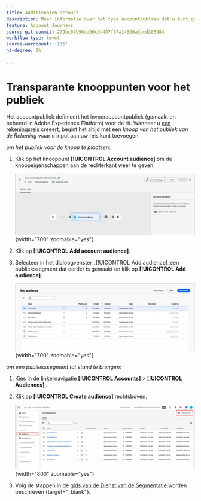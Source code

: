 ```yaml
---
title: Auditienoten account
description: Meer informatie over het type accountpubliek dat u kunt gebruiken voor het ordenen van uw accountreizen in Journey Optimizer B2B edition.
feature: Account Journeys
source-git-commit: 279bc07b90da96c3d497f67a14596a3bed308984
workflow-type: tm+mt
source-wordcount: '136'
ht-degree: 0%

---
```


# Transparante knooppunten voor het publiek

Het accountpubliek definieert het invoeraccountpubliek (gemaakt en beheerd in Adobe Experience Platform) voor de rit. Wanneer u [ een rekeningsreis ](./journey-overview.md#create-an-account-journey) creeert, begint het altijd met een _knoop van het publiek van de Rekening_ waar u input aan uw reis kunt toevoegen.

_om het publiek voor de knoop te plaatsen:_

1. Klik op het knooppunt **[!UICONTROL Account audience]** om de knoopeigenschappen aan de rechterkant weer te geven.

   ![ de publieksknoop van de Rekening ](./assets/account-journey-account-audience-node.png){width="700" zoomable="yes"}

1. Klik op **[!UICONTROL Add account audience]**.

1. Selecteer in het dialoogvenster _[!UICONTROL Add audience]_een publiekssegment dat eerder is gemaakt en klik op **[!UICONTROL Add audience]**.

   ![ de publieksknoop van de Rekening ](./assets/node-audience-add-dialog.png){width="700" zoomable="yes"}

_om een publiekssegment tot stand te brengen:_

1. Kies in de linkernavigatie **[!UICONTROL Accounts]** > **[!UICONTROL Audiences]** .

1. Klik op **[!UICONTROL Create audience]** rechtsboven.

   ![ creeer een publiekssegment ](./assets/audiences-list-create.png){width="800" zoomable="yes"}

1. Volg de stappen in de [ gids van de Dienst van de Segmentatie ](https://experienceleague.adobe.com/en/docs/experience-platform/segmentation/ui/account-audiences) worden beschreven {target="_blank"}.
